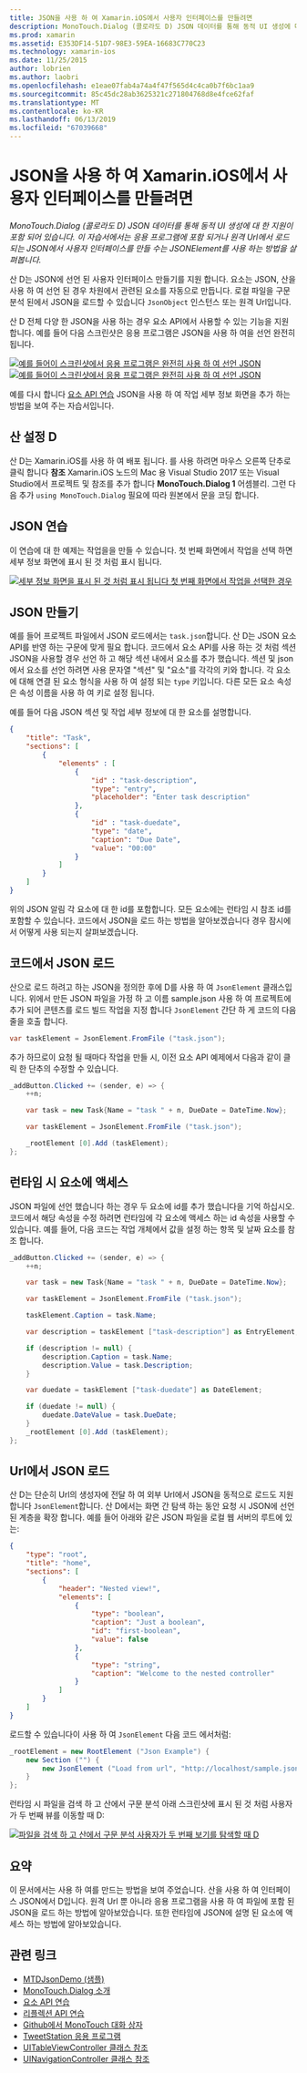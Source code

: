 ```yaml
---
title: JSON을 사용 하 여 Xamarin.iOS에서 사용자 인터페이스를 만들려면
description: MonoTouch.Dialog (콜로라도 D) JSON 데이터를 통해 동적 UI 생성에 대 한 지원이 포함 되어 있습니다. 이 자습서에서는 응용 프로그램에 포함 되거나 원격 Url에서 로드 되는 JSON에서 사용자 인터페이스를 만들 수는 JSONElement를 사용 하는 방법을 살펴봅니다.
ms.prod: xamarin
ms.assetid: E353DF14-51D7-98E3-59EA-16683C770C23
ms.technology: xamarin-ios
ms.date: 11/25/2015
author: lobrien
ms.author: laobri
ms.openlocfilehash: e1eae07fab4a74a4f47f565d4c4ca0b7f6bc1aa9
ms.sourcegitcommit: 85c45dc28ab3625321c271804768d8e4fce62faf
ms.translationtype: MT
ms.contentlocale: ko-KR
ms.lasthandoff: 06/13/2019
ms.locfileid: "67039668"
---
```

# <a name="using-json-to-create-a-user-interface-in-xamarinios"></a>JSON을 사용 하 여 Xamarin.iOS에서 사용자 인터페이스를 만들려면

_MonoTouch.Dialog (콜로라도 D) JSON 데이터를 통해 동적 UI 생성에 대 한 지원이 포함 되어 있습니다. 이 자습서에서는 응용 프로그램에 포함 되거나 원격 Url에서 로드 되는 JSON에서 사용자 인터페이스를 만들 수는 JSONElement를 사용 하는 방법을 살펴봅니다._

산 D는 JSON에 선언 된 사용자 인터페이스 만들기를 지원 합니다. 요소는 JSON, 산을 사용 하 여 선언 된 경우 차원에서 관련된 요소를 자동으로 만듭니다. 로컬 파일을 구문 분석 된에서 JSON을 로드할 수 있습니다 `JsonObject` 인스턴스 또는 원격 Url입니다.

산 D 전체 다양 한 JSON을 사용 하는 경우 요소 API에서 사용할 수 있는 기능을 지원 합니다. 예를 들어 다음 스크린샷은 응용 프로그램은 JSON을 사용 하 여을 선언 완전히 됩니다.

[![](json-element-walkthrough-images/01-load-from-file.png "예를 들어이 스크린샷에서 응용 프로그램은 완전히 사용 하 여 선언 JSON")](json-element-walkthrough-images/01-load-from-file.png#lightbox) [![](json-element-walkthrough-images/01-load-from-file.png "예를 들어이 스크린샷에서 응용 프로그램은 완전히 사용 하 여 선언 JSON")](json-element-walkthrough-images/01-load-from-file.png#lightbox)

예를 다시 합니다 [요소 API 연습](~/ios/user-interface/monotouch.dialog/elements-api-walkthrough.md) JSON을 사용 하 여 작업 세부 정보 화면을 추가 하는 방법을 보여 주는 자습서입니다.

## <a name="setting-up-mtd"></a>산 설정 D

산 D는 Xamarin.iOS를 사용 하 여 배포 됩니다. 를 사용 하려면 마우스 오른쪽 단추로 클릭 합니다 **참조** Xamarin.iOS 노드의 Mac 용 Visual Studio 2017 또는 Visual Studio에서 프로젝트 및 참조를 추가 합니다 **MonoTouch.Dialog 1** 어셈블리. 그런 다음 추가 `using MonoTouch.Dialog` 필요에 따라 원본에서 문을 코딩 합니다.

## <a name="json-walkthrough"></a>JSON 연습

이 연습에 대 한 예제는 작업을을 만들 수 있습니다. 첫 번째 화면에서 작업을 선택 하면 세부 정보 화면에 표시 된 것 처럼 표시 됩니다.

 [![](json-element-walkthrough-images/03-task-list.png "세부 정보 화면을 표시 된 것 처럼 표시 됩니다 첫 번째 화면에서 작업을 선택한 경우")](json-element-walkthrough-images/03-task-list.png#lightbox)

## <a name="creating-the-json"></a>JSON 만들기

예를 들어 프로젝트 파일에서 JSON 로드에서는 `task.json`합니다. 산 D는 JSON 요소 API를 반영 하는 구문에 맞게 필요 합니다. 코드에서 요소 API를 사용 하는 것 처럼 섹션 JSON을 사용할 경우 선언 하 고 해당 섹션 내에서 요소를 추가 했습니다. 섹션 및 json에서 요소를 선언 하려면 사용 문자열 "섹션" 및 "요소"를 각각의 키와 합니다. 각 요소에 대해 연결 된 요소 형식을 사용 하 여 설정 되는 `type` 키입니다. 다른 모든 요소 속성은 속성 이름을 사용 하 여 키로 설정 됩니다.

예를 들어 다음 JSON 섹션 및 작업 세부 정보에 대 한 요소를 설명합니다.

```json
{
    "title": "Task",
    "sections": [
        {
            "elements" : [
                {
                    "id" : "task-description",
                    "type": "entry",
                    "placeholder": "Enter task description"
                },
                {
                    "id" : "task-duedate",
                    "type": "date",
                    "caption": "Due Date",
                    "value": "00:00"
                }
            ]
        }
    ]
}
```

위의 JSON 알림 각 요소에 대 한 id를 포함합니다. 모든 요소에는 런타임 시 참조 id를 포함할 수 있습니다. 코드에서 JSON을 로드 하는 방법을 알아보겠습니다 경우 잠시에서 어떻게 사용 되는지 살펴보겠습니다.

## <a name="loading-the-json-in-code"></a>코드에서 JSON 로드

산으로 로드 하려고 하는 JSON을 정의한 후에 D를 사용 하 여 `JsonElement` 클래스입니다. 위에서 만든 JSON 파일을 가정 하 고 이름 sample.json 사용 하 여 프로젝트에 추가 되어 콘텐츠를 로드 빌드 작업을 지정 합니다 `JsonElement` 간단 하 게 코드의 다음 줄을 호출 합니다.

```csharp
var taskElement = JsonElement.FromFile ("task.json");
```

추가 하므로이 요청 될 때마다 작업을 만들 시, 이전 요소 API 예제에서 다음과 같이 클릭 한 단추의 수정할 수 있습니다.

```csharp
_addButton.Clicked += (sender, e) => {
    ++n;

    var task = new Task{Name = "task " + n, DueDate = DateTime.Now};

    var taskElement = JsonElement.FromFile ("task.json");

    _rootElement [0].Add (taskElement);
};
```

## <a name="accessing-elements-at-runtime"></a>런타임 시 요소에 액세스

JSON 파일에 선언 했습니다 하는 경우 두 요소에 id를 추가 했습니다을 기억 하십시오. 코드에서 해당 속성을 수정 하려면 런타임에 각 요소에 액세스 하는 id 속성을 사용할 수 있습니다. 예를 들어, 다음 코드는 작업 개체에서 값을 설정 하는 항목 및 날짜 요소를 참조 합니다.

```csharp
_addButton.Clicked += (sender, e) => {
    ++n;

    var task = new Task{Name = "task " + n, DueDate = DateTime.Now};

    var taskElement = JsonElement.FromFile ("task.json");

    taskElement.Caption = task.Name;

    var description = taskElement ["task-description"] as EntryElement;

    if (description != null) {
        description.Caption = task.Name;
        description.Value = task.Description;       
    }

    var duedate = taskElement ["task-duedate"] as DateElement;

    if (duedate != null) {                
        duedate.DateValue = task.DueDate;
    }
    _rootElement [0].Add (taskElement);
};
```

## <a name="loading-json-from-a-url"></a>Url에서 JSON 로드

산 D는 단순히 Url의 생성자에 전달 하 여 외부 Url에서 JSON을 동적으로 로드도 지원 합니다 `JsonElement`합니다. 산 D에서는 화면 간 탐색 하는 동안 요청 시 JSON에 선언 된 계층을 확장 합니다. 예를 들어 아래와 같은 JSON 파일을 로컬 웹 서버의 루트에 있는:

```json
{
    "type": "root",
    "title": "home",
    "sections": [
        {
            "header": "Nested view!",
            "elements": [
                {
                    "type": "boolean",
                    "caption": "Just a boolean",
                    "id": "first-boolean",
                    "value": false
                },
                {
                    "type": "string",
                    "caption": "Welcome to the nested controller"
                }
            ]
        }
    ]
}
```

로드할 수 있습니다이 사용 하 여 `JsonElement` 다음 코드 에서처럼:

```csharp
_rootElement = new RootElement ("Json Example") {
    new Section ("") {
        new JsonElement ("Load from url", "http://localhost/sample.json")
    }
};
```

런타임 시 파일을 검색 하 고 산에서 구문 분석 아래 스크린샷에 표시 된 것 처럼 사용자가 두 번째 뷰를 이동할 때 D:

 [![](json-element-walkthrough-images/04-json-web-example.png "파일을 검색 하 고 산에서 구문 분석 사용자가 두 번째 보기를 탐색할 때 D")](json-element-walkthrough-images/04-json-web-example.png#lightbox)

## <a name="summary"></a>요약

이 문서에서는 사용 하 여를 만드는 방법을 보여 주었습니다. 산을 사용 하 여 인터페이스 JSON에서 D입니다. 원격 Url 뿐 아니라 응용 프로그램을 사용 하 여 파일에 포함 된 JSON을 로드 하는 방법에 알아보았습니다. 또한 런타임에 JSON에 설명 된 요소에 액세스 하는 방법에 알아보았습니다.

## <a name="related-links"></a>관련 링크

- [MTDJsonDemo (샘플)](https://developer.xamarin.com/samples/monotouch/MTDJsonDemo/)
- [MonoTouch.Dialog 소개](~/ios/user-interface/monotouch.dialog/index.md)
- [요소 API 연습](~/ios/user-interface/monotouch.dialog/elements-api-walkthrough.md)
- [리플렉션 API 연습](~/ios/user-interface/monotouch.dialog/reflection-api-walkthrough.md)
- [Github에서 MonoTouch 대화 상자](https://github.com/migueldeicaza/MonoTouch.Dialog)
- [TweetStation 응용 프로그램](https://github.com/migueldeicaza/TweetStation)
- [UITableViewController 클래스 참조](https://developer.apple.com/library/ios/#DOCUMENTATION/UIKit/Reference/UITableViewController_Class/Reference/Reference.html)
- [UINavigationController 클래스 참조](https://developer.apple.com/library/ios/#documentation/UIKit/Reference/UINavigationController_Class/Reference/Reference.html)
